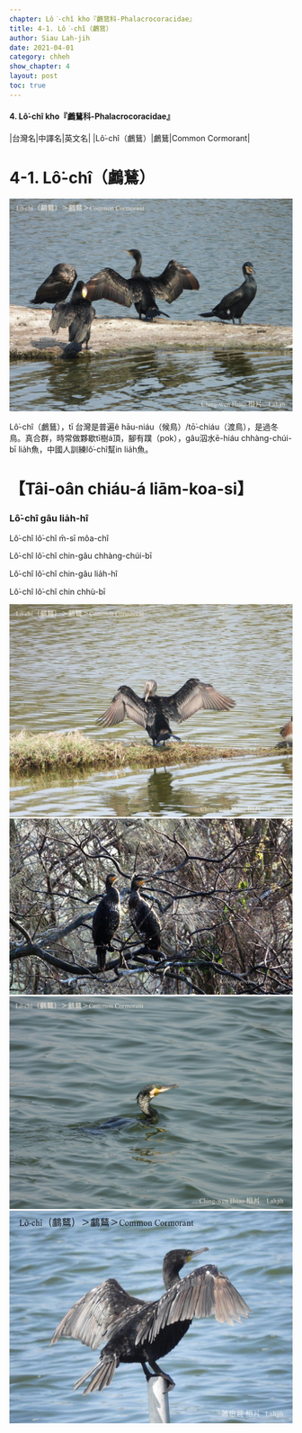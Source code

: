 ```yaml
---
chapter: Lô͘-chî kho『鸕鶿科-Phalacrocoracidae』
title: 4-1. Lô͘-chî（鸕鶿）
author: Siau Lah-jih
date: 2021-04-01
category: chheh
show_chapter: 4
layout: post
toc: true
---
```


#### 4. Lô͘-chî kho『鸕鶿科-Phalacrocoracidae』

|台灣名|中譯名|英文名|
|Lô͘-chî（鸕鶿）|鸕鶿|Common Cormorant|


# 4-1. Lô͘-chî（鸕鶿）

![](../too5/04/4-1-1.鸕鶿.jpg)

Lô͘-chî（鸕鶿），tī 台灣是普遍ê hāu-niáu（候鳥）/tō͘-chiáu（渡鳥），是過冬鳥。真合群，時常做夥歇tī樹á頂，腳有蹼（pok），gâu泅水ē-hiáu chhàng-chúi-bī lia̍h魚，中國人訓練lô͘-chî幫in lia̍h魚。

# 【Tâi-oân chiáu-á liām-koa-si】

### **Lô͘-chî gâu lia̍h-hî**

Lô͘-chî lô͘-chî m̄-sī môa-chî

Lô͘-chî lô͘-chî chin-gâu chhàng-chúi-bī

Lô͘-chî lô͘-chî chin-gâu lia̍h-hî

Lô͘-chî lô͘-chî chin chhù-bī



![](../too5/04/4-1-2.鸕鶿.jpg)
![](../too5/04/4-1-3.鸕鶿.jpg)
![](../too5/04/4-1-4.鸕鶿.jpg)
![](../too5/04/4-1-5.鸕鶿.jpg)
